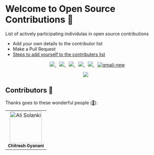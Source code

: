 # Welcome to Open Source Contributions 🍉

<p>List of actively participating individulas in open source contributions</p>

- Add your own details to the contributor list
- Make a Pull Request
- [Steps to add yourself to the contributers list](https://github.com/Chitresh-code/First-Open-Source-Contribution/blob/main/CONTRIBUTING.md)

<div class="icons-social" align="center">
    <a style="margin-left: 10px;"  target="_blank" href="https://www.linkedin.com/in/chitresh-gyanani-9595a3215/">
		<img src="https://img.icons8.com/doodle/40/000000/linkedin--v2.png">
    </a>
    <a style="margin-left: 10px;" target="_blank" href="https://github.com/Chitresh-code">
		<img src="https://img.icons8.com/doodle/40/000000/github--v1.png">
    </a>
	<a style="margin-left: 10px;" target="_blank" href="https://telegram.me/gyanani21">
		<img src="https://img.icons8.com/doodle/48/telegram.png">
    </a>
    <a style="margin-left: 10px;" target="_blank" href="https://www.instagram.com/chitreshgyanani/">
		<img src="https://img.icons8.com/doodle/40/000000/instagram-new--v2.png">
    </a>
	<a style="margin-left: 10px;" target="_blank" href="https://twitter.com/chitreshgyanani">
		<img src="https://img.icons8.com/doodle/40/000000/twitter-squared--v2.png" >
    </a>
	<a style="margin-left: 10px;" target="_blank" href="mailto:gychitresh1290@gmail.com">
		<img src="https://img.icons8.com/doodle/48/gmail-new.png" alt="gmail-new" >
    </a>
</div>
  
<p align="center">
  <img src= "https://media.giphy.com/media/3xz2Bw12fe9iyG06v6/giphy.gif">
</p>

## Contributors 🍉

Thanks goes to these wonderful people ([:hugs:](https://allcontributors.org/docs/en/emoji-key)):

<!-- ALL-CONTRIBUTORS-LIST:START - Do not remove or modify this section -->
<!-- prettier-ignore-start -->
<!-- markdownlint-disable -->
<table>
    <tbody>
        <tr>
            <td align="center">
                <a href="https://alisolanki.com/">
                    <img src="https://lh3.googleusercontent.com/a/ACg8ocJmT-5SrkJFTrkm6TjbwXNjqIwLpHXnAsOHjq_oxM-F02A2=s288-c-no" width="100px;" alt="Ali Solanki"/>
                    <br />
                    <sub><b>Chitresh Gyanani</b></sub>
                </a> 
            </td>
        </tr>
    </tbody>
</table>
